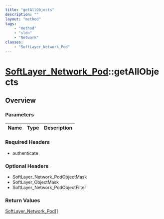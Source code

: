 ```yaml
---
title: "getAllObjects"
description: ""
layout: "method"
tags:
    - "method"
    - "sldn"
    - "Network"
classes:
    - "SoftLayer_Network_Pod"
---
```

# [SoftLayer_Network_Pod](/reference/services/SoftLayer_Network_Pod)::getAllObjects




## Overview 


### Parameters 
|Name | Type | Description |
| --- | --- | --- |


### Required Headers
* authenticate

### Optional Headers
* SoftLayer_Network_PodObjectMask
* SoftLayer_ObjectMask
* SoftLayer_Network_PodObjectFilter

### Return Values
<a href='/reference/datatypes/SoftLayer_Network_Pod'>SoftLayer_Network_Pod[] </a>

